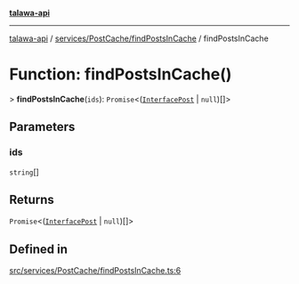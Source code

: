 [**talawa-api**](../../../../README.md)

***

[talawa-api](../../../../modules.md) / [services/PostCache/findPostsInCache](../README.md) / findPostsInCache

# Function: findPostsInCache()

\> **findPostsInCache**(`ids`): `Promise`\<([`InterfacePost`](../../../../models/Post/interfaces/InterfacePost.md) \| `null`)[]\>

## Parameters

### ids

`string`[]

## Returns

`Promise`\<([`InterfacePost`](../../../../models/Post/interfaces/InterfacePost.md) \| `null`)[]\>

## Defined in

[src/services/PostCache/findPostsInCache.ts:6](https://github.com/PalisadoesFoundation/talawa-api/blob/5c5b29a0ea487bda8306089fe128f43f3be29f94/src/services/PostCache/findPostsInCache.ts#L6)
